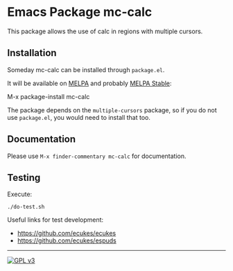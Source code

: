 # Emacs Package mc-calc

This package allows the use of calc in regions with multiple cursors.

## Installation

Someday mc-calc can be installed through `package.el`.

It will be available on [MELPA](<http://melpa.org/>) and probably [MELPA Stable](<http://stable.melpa.org>):

M-x package-install mc-calc

The package depends on the `multiple-cursors` package, so if you do not use
`package.el`, you would need to install that too.

## Documentation

Please use `M-x finder-commentary mc-calc` for documentation.

## Testing

Execute:

```shell
./do-test.sh
```

Useful links for test development:

-   <https://github.com/ecukes/ecukes>
-   <https://github.com/ecukes/espuds>

***
[![GPL v3](https://img.shields.io/badge/license-GPL_v3-green.svg)](http://www.gnu.org/licenses/gpl-3.0.txt)
